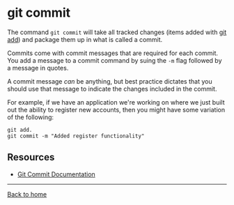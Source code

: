 # git commit

<!--- I think that there may be a typo here in the course module. The module reads "[git add](./ADD.md))" when it should be "[git add](./Add.md))" -->

The command `git commit` will take all tracked changes (items added with [git add](./Add.md)) and package them up in what is called a commit.

Commits come with commit messages that are required for each commit. You add a message to a commit command by suing the `-m` flag followed by a message in quotes.

A commit message _can_ be anything, but best practice dictates that you should use that message to indicate the changes included in the commit.

For example, if we have an application we're working on where we just built out the ability to register new accounts, then you might have some variation of the following:

```
git add.
git commit -m "Added register functionality"
```

## Resources

- [Git Commit Documentation](https://git-scm.com/docs/git-commit)

---

[Back to home](../README.md)